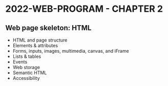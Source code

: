 # 2022-WEB-PROGRAM - CHAPTER 2

## Web page skeleton: HTML

- HTML and page structure
- Elements & attributes
- Forms, inputs, images, multimedia, canvas, and iFrame
- Lists & tables
- Events
- Web storage
- Semantic HTML
- Accessibility